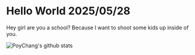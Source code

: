 # Hello World 2025/05/28

Hey girl are you a school? Because I want to shoot some kids up inside of you.

![PoyChang's github stats](https://github-readme-stats.vercel.app/api?username=poychang&show_icons=true&theme=dracula)
